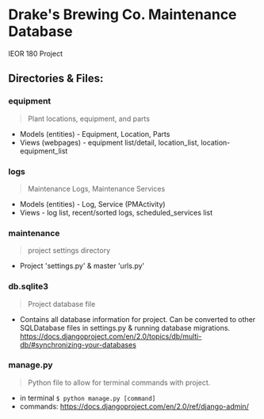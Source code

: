 # Drake's Brewing Co. Maintenance Database
IEOR 180 Project

## Directories & Files:
### equipment 
> Plant locations, equipment, and parts

* Models (entities) - Equipment, Location, Parts
* Views (webpages) - equipment list/detail, location_list, location-equipment_list

### logs
> Maintenance Logs, Maintenance Services
* Models (entities) - Log, Service (PMActivity)
* Views - log list, recent/sorted logs, scheduled_services list

### maintenance
> project settings directory
* Project 'settings.py' & master 'urls.py'

### db.sqlite3
> Project database file
* Contains all database information for project. Can be converted to other SQLDatabase files in settings.py & running database migrations. https://docs.djangoproject.com/en/2.0/topics/db/multi-db/#synchronizing-your-databases

### manage.py
> Python file to allow for terminal commands with project.
* in terminal `$ python manage.py [command]`
* commands: https://docs.djangoproject.com/en/2.0/ref/django-admin/

